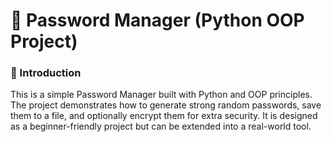  <h1>🔐 Password Manager (Python OOP Project)</h1>
<h3>📖 Introduction</h3> 

<p>This is a simple Password Manager built with Python and OOP principles.
The project demonstrates how to generate strong random passwords, save them to a file, and optionally encrypt them for extra security.
It is designed as a beginner-friendly project but can be extended into a real-world tool.</p>
